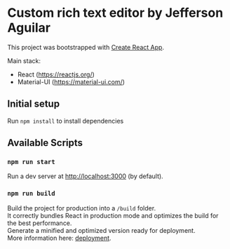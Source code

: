 # Custom  rich text editor by Jefferson Aguilar
This project was bootstrapped with [Create React App](https://github.com/facebookincubator/create-react-app).

Main stack:
* React (https://reactjs.org/)
* Material-UI (https://material-ui.com/)

## Initial setup
Run `npm install` to install dependencies

## Available Scripts

### `npm run start`

Run a dev server at [http://localhost:3000](http://localhost:3000) (by default).

### `npm run build`

Build the project for production into a `/build` folder.<br>
It correctly bundles React in production mode and optimizes the build for the best performance.<br>
Generate a minified and optimized version ready for deployment.<br>
More information here: [deployment](https://facebook.github.io/create-react-app/docs/deployment).
